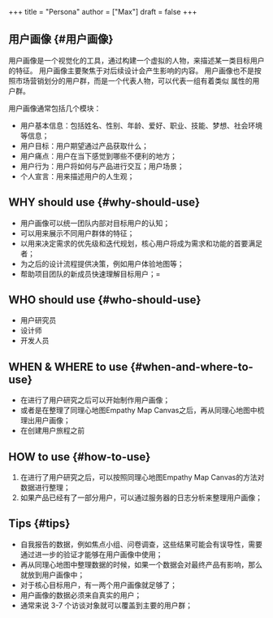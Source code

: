 +++
title = "Persona"
author = ["Max"]
draft = false
+++

## 用户画像 {#用户画像}

用户画像是一个视觉化的工具，通过构建一个虚拟的人物，来描述某一类目标用户的特征。
用户画像主要聚焦于对后续设计会产生影响的内容。
用户画像也不是按照市场营销划分的用户群，而是一个代表人物，可以代表一组有着类似
属性的用户群。

用户画像通常包括几个模块：

-   用户基本信息：包括姓名、性别、年龄、爱好、职业、技能、梦想、社会环境等信息；
-   用户目标：用户期望通过产品获取什么；
-   用户痛点：用户在当下感觉到哪些不便利的地方；
-   用户行为：用户将如何与产品进行交互；用户场景；
-   个人宣言：用来描述用户的人生观；


## WHY should use {#why-should-use}

-   用户画像可以统一团队内部对目标用户的认知；
-   可以用来展示不同用户群体的特征；
-   以用来决定需求的优先级和迭代规划，核心用户将成为需求和功能的首要满足者；
-   为之后的设计流程提供决策，例如用户体验地图等；
-   帮助项目团队的新成员快速理解目标用户；=


## WHO should use {#who-should-use}

-   用户研究员
-   设计师
-   开发人员


## WHEN & WHERE to use {#when-and-where-to-use}

-   在进行了用户研究之后可以开始制作用户画像；
-   或者是在整理了同理心地图Empathy Map Canvas之后，再从同理心地图中梳理出用户画像；
-   在创建用户旅程之前


## HOW to use {#how-to-use}

1.  在进行了用户研究之后，可以按照同理心地图Empathy Map Canvas的方法对数据进行整理；
2.  如果产品已经有了一部分用户，可以通过服务器的日志分析来整理用户画像；


## Tips {#tips}

-   自我报告的数据，例如焦点小组、问卷调查，这些结果可能会有误导性，需要通过进一步的验证才能够在用户画像中使用；
-   再从同理心地图中整理数据的时候，如果一个数据会对最终产品有影响，那么就放到用户画像中；
-   对于核心目标用户，有一两个用户画像就足够了；
-   用户画像的数据必须来自真实的用户；
-   通常来说 3-7 个访谈对象就可以覆盖到主要的用户群；
